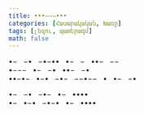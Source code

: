 ```yaml
---
title: •••−−−•••
categories: [Հասարակական, Խառը]
tags: [լեզու, պատերազմ]
math: false
---
```


•− &nbsp; −• &nbsp; −•−•• &nbsp; •− &nbsp; − &nbsp; ••− &nbsp; −−  
•−−− &nbsp; •− &nbsp; −• &nbsp; ••− &nbsp; −•  
••−•− &nbsp; •−• &nbsp; −•− &nbsp; −−•−− &nbsp; • &nbsp; •− &nbsp; −•

•− &nbsp; −• &nbsp; −•− &nbsp; •− &nbsp; •••• &nbsp;  
•− &nbsp; •−• &nbsp; −•−• &nbsp; •− &nbsp; ••••
